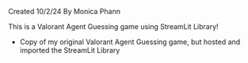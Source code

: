 Created 10/2/24
By Monica Phann

This is a Valorant Agent Guessing game using StreamLit Library!

- Copy of my original Valorant Agent Guessing game, but hosted and imported the StreamLit Library
